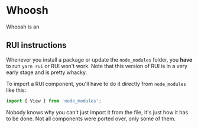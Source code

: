 # Whoosh

Whoosh is an


## RUI instructions

Whenever you install a package or update the `node_modules` folder, you **have** to run `yarn rui` or RUI won't work.  Note that this version of RUI is in a very early stage and is pretty whacky.

To import a RUI component, you'll have to do it directly from `node_modules` like this:

```js
import { View } from 'node_modules';
```

Nobody knows why you can't just import it from the file, it's just how it has to be done. Not all components were ported over, only some of them.
